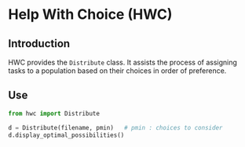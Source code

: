 # Help With Choice (HWC)

## Introduction

HWC provides the `Distribute` class. It assists the process of assigning tasks
to a population based on their choices in order of preference.

## Use

```python
from hwc import Distribute

d = Distribute(filename, pmin)   # pmin : choices to consider
d.display_optimal_possibilities()
```
